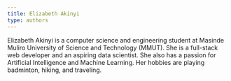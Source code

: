 ```yaml
---
title: Elizabeth Akinyi
type: authors
---
```

Elizabeth Akinyi is a computer science and engineering student at Masinde Muliro University of Science and Technology (MMUT). She is a full-stack web developer and an aspiring data scientist. She also has a passion for Artificial Intelligence and Machine Learning. Her hobbies are playing badminton, hiking, and traveling.
